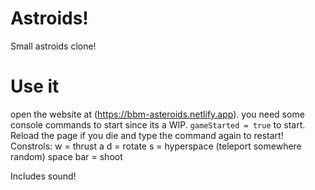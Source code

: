 # Astroids!
Small astroids clone!

# Use it
open the website at (https://bbm-asteroids.netlify.app). you need some console commands to start since its a WIP. ```gameStarted = true``` to start. Reload the page if you die and type the command again to restart!
Constrols:
w = thrust
a d = rotate
s = hyperspace (teleport somewhere random)
space bar = shoot

Includes sound!
